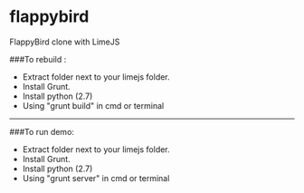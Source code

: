 flappybird
==========

FlappyBird clone with LimeJS

###To rebuild :
  - Extract folder next to your limejs folder.
  - Install Grunt.
  - Install python (2.7)
  - Using "grunt build" in cmd or terminal

-----


###To run demo:
  - Extract folder next to your limejs folder.	
  - Install Grunt.
  - Install python (2.7)
  - Using "grunt server" in cmd or terminal